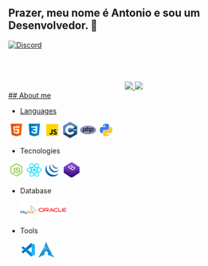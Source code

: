   ## Prazer, meu nome é Antonio e sou um Desenvolvedor. 🎉

[![Discord](https://img.shields.io/static/v1?label=Discord&message=Yuko%237499&color=22e06e&logoColor=ffffff&style=for-the-badge&logo=discord)](https://discord.com/users/295753865301590017)
<BR><BR><BR><BR>
  
  <div align="center">
  <a href="https://github.com/rafaballerini">
  <img height="180em" src="https://github-readme-stats.vercel.app/api?username=Antonio-Gregorio&show_icons=true&theme=github_dark&include_all_commits=true&count_private=true"/>
  <img height="180em" src="https://github-readme-stats.vercel.app/api/top-langs/?username=Antonio-Gregorio&layout=compact&langs_count=7&theme=github_dark"/>
  </div>
 ## About me
 <BR>

* Languages
  
[![HTML](icons/html-5.png)]()
[![CSS](icons/css3.png)]()
[![JS](icons/javascript.png)]()
[![C++](icons/c++.png)]()
[![PHP](icons/php.png)]()
[![PYTHON](icons/python.png)]()

* Tecnologies
  
[![NodeJS](icons/node-js.png)]()
[![React](icons/react.png)]()
[![JQuery](icons/j-query.png)]()
[![Bootstrap4](icons/bootstrap4.png)]()


* Database

    [![MySQL](icons/mysql.png)]()
[![Oracle](icons/oracle.png)]()

* Tools
  
    [![VsCode](icons/vscode.png)]()
[![ArchLinux](icons/archlinux.png)]()





